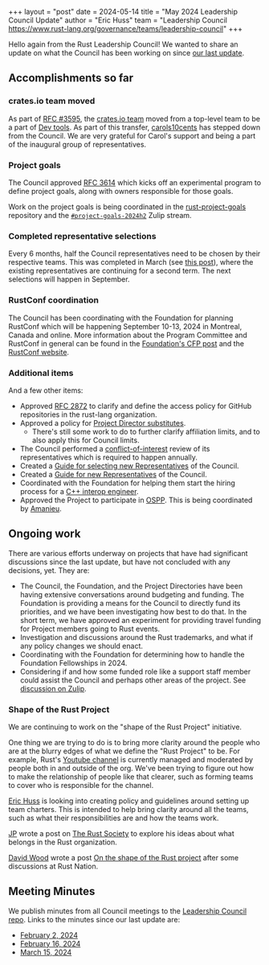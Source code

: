 +++
layout = "post"
date = 2024-05-14
title = "May 2024 Leadership Council Update"
author = "Eric Huss"
team = "Leadership Council <https://www.rust-lang.org/governance/teams/leadership-council>"
+++

Hello again from the Rust Leadership Council!
We wanted to share an update on what the Council has been working on since [our last update][update].

[update]: https://blog.rust-lang.org/inside-rust/2024/02/13/leadership-council-update.html

## Accomplishments so far

### crates.io team moved

As part of [RFC #3595](https://rust-lang.github.io/rfcs/3595-move-crates-io-team-under-dev-tools.html), the [crates.io team](https://www.rust-lang.org/governance/teams/dev-tools#team-crates-io) moved from a top-level team to be a part of [Dev tools](https://www.rust-lang.org/governance/teams/dev-tools). As part of this transfer, [carols10cents](https://github.com/carols10cents) has stepped down from the Council. We are very grateful for Carol's support and being a part of the inaugural group of representatives.

### Project goals

The Council approved [RFC 3614](https://rust-lang.github.io/rfcs/3614-project-goals.html) which kicks off an experimental program to define project goals, along with owners responsible for those goals.

Work on the project goals is being coordinated in the [rust-project-goals](https://github.com/rust-lang/rust-project-goals) repository and the [`#project-goals-2024h2`](https://rust-lang.zulipchat.com/#narrow/stream/435869-project-goals-2024h2) Zulip stream.

### Completed representative selections

Every 6 months, half the Council representatives need to be chosen by their respective teams. This was completed in March (see [this post](https://blog.rust-lang.org/inside-rust/2024/04/01/leadership-council-repr-selection.html)), where the existing representatives are continuing for a second term. The next selections will happen in September.

### RustConf coordination

The Council has been coordinating with the Foundation for planning RustConf which will be happening September 10-13, 2024 in Montreal, Canada and online. More information about the Program Committee and RustConf in general can be found in the [Foundation's CFP post](https://foundation.rust-lang.org/news/the-rustconf-2024-call-for-talk-proposals-is-open/) and the [RustConf website](https://rustconf.com/).

### Additional items

And a few other items:

* Approved [RFC 2872](https://rust-lang.github.io/rfcs/2872-github-access-policy.html) to clarify and define the access policy for GitHub repositories in the rust-lang organization.
* Approved a policy for [Project Director substitutes](https://github.com/rust-lang/leadership-council/blob/main/policies/project-directorship/board-meeting-substitutes.md).
    * There's still some work to do to further clarify affiliation limits, and to also apply this for Council limits.
* The Council performed a [conflict-of-interest](https://forge.rust-lang.org/governance/council.html#conflicts-of-interest) review of its representatives which is required to happen annually.
* Created a [Guide for selecting new Representatives](https://github.com/rust-lang/leadership-council/blob/main/guides/representative-selection.md) of the Council.
* Created a [Guide for new Representatives](https://github.com/rust-lang/leadership-council/blob/main/guides/new-representative-guide.md) of the Council.
* Coordinated with the Foundation for helping them start the hiring process for a [C++ interop engineer](https://foundation.rust-lang.org/news/google-contributes-1m-to-rust-foundation-to-support-c-rust-interop-initiative/).
* Approved the Project to participate in [OSPP](https://summer-ospp.ac.cn/help/en/). This is being coordinated by [Amanieu](https://github.com/Amanieu).

## Ongoing work

There are various efforts underway on projects that have had significant discussions since the last update, but have not concluded with any decisions, yet.
They are:

* The Council, the Foundation, and the Project Directories have been having extensive conversations around budgeting and funding. The Foundation is providing a means for the Council to directly fund its priorities, and we have been investigating how best to do that. In the short term, we have approved an experiment for providing travel funding for Project members going to Rust events.
* Investigation and discussions around the Rust trademarks, and what if any policy changes we should enact.
* Coordinating with the Foundation for determining how to handle the Foundation Fellowships in 2024.
* Considering if and how some funded role like a support staff member could assist the Council and perhaps other areas of the project. See [discussion on Zulip](https://rust-lang.zulipchat.com/#narrow/stream/392734-council/topic/Forming.20a.20staff.20team.20.3F).

### Shape of the Rust Project

We are continuing to work on the "shape of the Rust Project" initiative.

One thing we are trying to do is to bring more clarity around the people who are at the blurry edges of what we define the "Rust Project" to be. For example, Rust's [Youtube channel](https://www.youtube.com/@RustVideos) is currently managed and moderated by people both in and outside of the org. We've been trying to figure out how to make the relationship of people like that clearer, such as forming teams to cover who is responsible for the channel.

[Eric Huss](https://github.com/ehuss/) is looking into creating policy and guidelines around setting up team charters. This is intended to help bring clarity around all the teams, such as what their responsibilities are and how the teams work.

[JP](https://github.com/thejpster) wrote a post on [The Rust Society](https://thejpster.org.uk/blog/blog-2024-02-09/) to explore his ideas about what belongs in the Rust organization.

[David Wood](https://github.com/davidtwco) wrote a post [On the shape of the Rust project](https://borrowed.dev/p/on-the-shape-of-the-rust-project) after some discussions at Rust Nation.

## Meeting Minutes

We publish minutes from all Council meetings to the [Leadership Council repo][minutes].
Links to the minutes since our last update are:

* [February 2, 2024](https://github.com/rust-lang/leadership-council/blob/main/minutes/sync-meeting/2024-02-02.md)
* [February 16, 2024](https://github.com/rust-lang/leadership-council/blob/main/minutes/sync-meeting/2024-02-16.md)
* [March 15, 2024](https://github.com/rust-lang/leadership-council/blob/main/minutes/sync-meeting/2024-03-15.md)

[minutes]: https://github.com/rust-lang/leadership-council/tree/main/minutes
